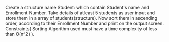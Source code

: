  Create a structure name Student: which contain Student's name and Enrollment Number. Take details of atleast 5 students as user input and store them in a array of students(structure). Now sort them in ascending order, according to their Enrollment Number and print on the output screen.
Constraints( Sorting Algorithm used must have a time complexity of less than O(n^2) ).
